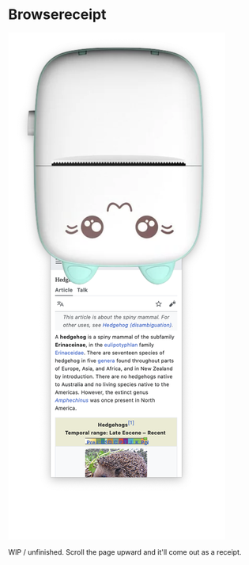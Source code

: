 # Browsereceipt

![screenshot of Browsereceipt](doc/screenshot.png)

WIP / unfinished. Scroll the page upward and it'll come out as a
receipt.
